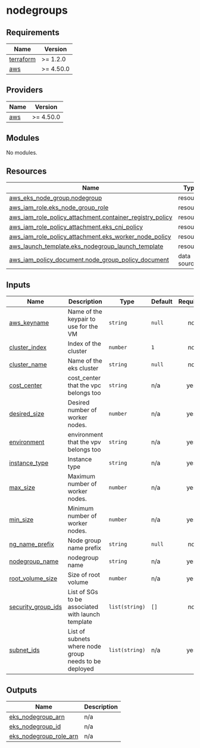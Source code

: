 # nodegroups

<!-- BEGINNING OF PRE-COMMIT-TERRAFORM DOCS HOOK -->
## Requirements

| Name | Version |
|------|---------|
| <a name="requirement_terraform"></a> [terraform](#requirement\_terraform) | >= 1.2.0 |
| <a name="requirement_aws"></a> [aws](#requirement\_aws) | >= 4.50.0 |

## Providers

| Name | Version |
|------|---------|
| <a name="provider_aws"></a> [aws](#provider\_aws) | >= 4.50.0 |

## Modules

No modules.

## Resources

| Name | Type |
|------|------|
| [aws_eks_node_group.nodegroup](https://registry.terraform.io/providers/hashicorp/aws/latest/docs/resources/eks_node_group) | resource |
| [aws_iam_role.eks_node_group_role](https://registry.terraform.io/providers/hashicorp/aws/latest/docs/resources/iam_role) | resource |
| [aws_iam_role_policy_attachment.container_registry_policy](https://registry.terraform.io/providers/hashicorp/aws/latest/docs/resources/iam_role_policy_attachment) | resource |
| [aws_iam_role_policy_attachment.eks_cni_policy](https://registry.terraform.io/providers/hashicorp/aws/latest/docs/resources/iam_role_policy_attachment) | resource |
| [aws_iam_role_policy_attachment.eks_worker_node_policy](https://registry.terraform.io/providers/hashicorp/aws/latest/docs/resources/iam_role_policy_attachment) | resource |
| [aws_launch_template.eks_nodegroup_launch_template](https://registry.terraform.io/providers/hashicorp/aws/latest/docs/resources/launch_template) | resource |
| [aws_iam_policy_document.node_group_policy_document](https://registry.terraform.io/providers/hashicorp/aws/latest/docs/data-sources/iam_policy_document) | data source |

## Inputs

| Name | Description | Type | Default | Required |
|------|-------------|------|---------|:--------:|
| <a name="input_aws_keyname"></a> [aws\_keyname](#input\_aws\_keyname) | Name of the keypair to use for the VM | `string` | `null` | no |
| <a name="input_cluster_index"></a> [cluster\_index](#input\_cluster\_index) | Index of the cluster | `number` | `1` | no |
| <a name="input_cluster_name"></a> [cluster\_name](#input\_cluster\_name) | Name of the eks cluster | `string` | `null` | no |
| <a name="input_cost_center"></a> [cost\_center](#input\_cost\_center) | cost\_center that the vpc belongs too | `string` | n/a | yes |
| <a name="input_desired_size"></a> [desired\_size](#input\_desired\_size) | Desired number of worker nodes. | `number` | n/a | yes |
| <a name="input_environment"></a> [environment](#input\_environment) | environment that the vpv belongs too | `string` | n/a | yes |
| <a name="input_instance_type"></a> [instance\_type](#input\_instance\_type) | Instance type | `string` | n/a | yes |
| <a name="input_max_size"></a> [max\_size](#input\_max\_size) | Maximum number of worker nodes. | `number` | n/a | yes |
| <a name="input_min_size"></a> [min\_size](#input\_min\_size) | Minimum number of worker nodes. | `number` | n/a | yes |
| <a name="input_ng_name_prefix"></a> [ng\_name\_prefix](#input\_ng\_name\_prefix) | Node group name prefix | `string` | `null` | no |
| <a name="input_nodegroup_name"></a> [nodegroup\_name](#input\_nodegroup\_name) | nodegroup name | `string` | n/a | yes |
| <a name="input_root_volume_size"></a> [root\_volume\_size](#input\_root\_volume\_size) | Size of root volume | `number` | n/a | yes |
| <a name="input_security_group_ids"></a> [security\_group\_ids](#input\_security\_group\_ids) | List of SGs to be associated with launch template | `list(string)` | `[]` | no |
| <a name="input_subnet_ids"></a> [subnet\_ids](#input\_subnet\_ids) | List of subnets where node group needs to be deployed | `list(string)` | n/a | yes |

## Outputs

| Name | Description |
|------|-------------|
| <a name="output_eks_nodegroup_arn"></a> [eks\_nodegroup\_arn](#output\_eks\_nodegroup\_arn) | n/a |
| <a name="output_eks_nodegroup_id"></a> [eks\_nodegroup\_id](#output\_eks\_nodegroup\_id) | n/a |
| <a name="output_eks_nodegroup_role_arn"></a> [eks\_nodegroup\_role\_arn](#output\_eks\_nodegroup\_role\_arn) | n/a |
<!-- END OF PRE-COMMIT-TERRAFORM DOCS HOOK -->
